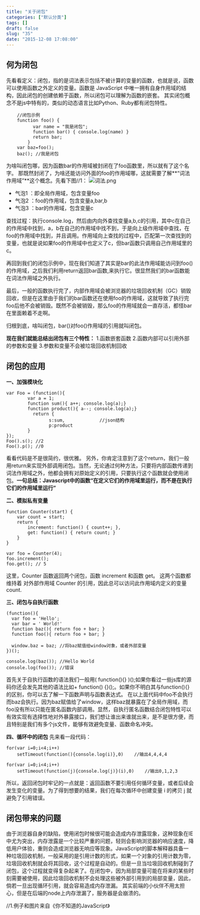 ```yaml
---
title: "关于闭包"
categories: ["默认分类"]
tags: []
draft: false
slug: "35"
date: "2015-12-08 17:08:00"
---
```


何为闭包
----

先看看定义：闭包，指的是词法表示包括不被计算的变量的函数，也就是说，函数可以使用函数之外定义的变量。函数是 JavaScript 中唯一拥有自身作用域的结构，因此闭包的创建依赖于函数，所以闭包可以理解为函数的嵌套。
其实闭包概念不是js中特有的，类似的动态语言比如Python、Ruby都有闭包特性。

        //闭包示例    
        function foo() {
              var name = "我是闭包";
              function bar() { console.log(name) }
              return bar;
            }
        var baz=foo();
        baz(); //我是闭包

为啥叫闭包哪，因为函数bar的作用域被封闭在了foo函数里，所以就有了这个名字。
那既然封闭了，为啥还能访问外面的foo的作用域哪，这就需要了解**“词法作用域”**这个概念。先看下图//1：
![词法.png][1]

 - 气泡1 ：即全局作用域，包含变量foo
 - 气泡2 ：foo的作用域，包含变量a,bar,b
 - 气泡3 ：bar的作用域，包含变量c

查找过程：执行console.log，然后由内向外查找变量a,b,c的引用，其中c在自己的作用域中找到，a，b在自己的作用域中找不到，于是向上级作用域中查找，在foo的作用域中找到，并且调用。作用域向上查找的过程中，匹配第一次查找到的变量，也就是说如果foo的作用域中也定义了c，但bar函数只调用自己作用域里的c。

再回到我们的闭包示例中，现在我们知道了其实是bar的此法作用域能访问到foo()的作用域，之后我们利用return返回bar函数,来执行它。很显然我们的bar函数能在词法作用域之外执行。

最后，一般的函数执行完了，内部作用域会被浏览器的垃圾回收机制（GC）销毁回收，但是在这里由于我们的bar函数还在使用foo的作用域，这就导致了执行完foo后他不会被销毁。既然不会被销毁，那么foo的作用域就会一直存活，都怪bar在里面赖着不走啊。

归根到底，啥叫闭包，bar()对foo()作用域的引用就叫闭包。

**现在我们就能总结出闭包有三个特性：**
1.函数嵌套函数
2.函数内部可以引用外部的参数和变量
3.参数和变量不会被垃圾回收机制回收

**闭包的应用**
---------

**一、加强模块化**

    var Foo = (function(){
            var a = 1;
            function sum(){ a++; console.log(a);}
            function product(){ a--; console.log(a);}
              return {
                    s:sum,             //json结构
                    p:product
            }
    });
    Foo().s(); //2
    Foo().p(); //0 

看看代码是不是很简约，很优雅。
另外，你肯定注意到了这个return，我们一般用return来实现外部调用闭包。当然，无论通过何种方法，只要将内部函数传递到词法作用域之外，他都会拥有对原始定义的引用，只要执行这个函数就会使用闭包。**一句总结：Javascript中的函数“在定义它们的作用域里运行，而不是在执行它们的作用域里运行”**

**二、模拟私有变量**

    function Counter(start) {
        var count = start;
        return {
            increment: function() { count++; },
            get: function() { return count; }
        }
    }
    
    var foo = Counter(4);
    foo.increment();
    foo.get(); // 5

这里，Counter 函数返回两个闭包，函数 increment 和函数 get。 这两个函数都维持着 对外部作用域 Counter 的引用，因此总可以访问此作用域内定义的变量 count.

**三、闭包与自执行函数**

    (function(){
      var foo = 'Hello';
      var bar = ' World!'
      function baz(){ return foo + bar; }
      function foo(){ return foo + bar; }
      
      window.baz = baz; //将baz赋值给window对象，或者外部变量
    })();
    
    console.log(baz()); //Hello World
    console.log(foo()); //错误
首先关于自执行函数的语法我们一般用( function(){} )();如果你看过一些js库的源码你还会发先其他的语法比如+ function() {}();。如果你不明白其与function(){} 的区别，你可以去了解一下函数声明与函数表达式。
在以上面代码中foo不会执行而baz会执行。因为baz赋值给了window，这样baz就暴露在了全局作用域，而foo没有所以只能在匿名函数内部调用。显然，自执行匿名函数结合闭包特性可以有效实现有选择性地对外暴露接口，我们想让谁出来谁就出来，是不是很方便，而且特别是我们有多个js文件，能够有效避免变量、函数命名冲突。

**四、循环中的闭包**
先来看一段代码：

    for(var i=0;i<4;i++)
        setTimeout(function(){console.log(i)},0)    //输出4,4,4,4
    
    for(var i=0;i<4;i++)
        setTimeout(function(j){console.log(j)}(i),0)    //输出0,1,2,3

所以，返回闭包时牢记的一点就是：返回函数不要引用任何循环变量，或者后续会发生变化的变量。为了得到想要的结果，我们在每次循环中创建变量 i 的拷贝 j 就避免了引用错误。

闭包带来的问题
-------

由于浏览器自身的缺陷，使用闭包时候很可能会造成内存泄露现象，这种现象在IE中尤为突出，内存泄露是一个比较严重的问题，轻则会影响浏览器的响应速度，降低用户体验，重则会造成浏览器无响应等现象。JavaScript的脚本解释器具备一种垃圾回收机制，一般采用的是引用计数的形式，如果一个对象的引用计数为零，垃圾回收机制就会将其回收，这个过程是自动的。但是一旦当垃圾回收机制碰到了闭包，这个过程就变得复杂起来了。在闭包中，因为局部变量可能在将来的某些时刻需要被使用，因此垃圾回收机制不会处理这些被外部引用到的局部变量，因此，倘若一旦出现循环引用，就会容易造成内存泄漏。
其实前端的小伙伴不用太担心，但是在后端的node上内存泄漏了，服务器是会崩溃的。


//1.例子和图片来自《你不知道的JavaScript》

  [1]: http://www.img.zhangchen915.com/2015/12/2280976758.png
